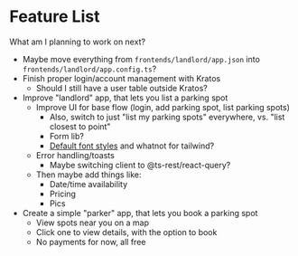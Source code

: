 # Feature List

What am I planning to work on next?

- Maybe move everything from `frontends/landlord/app.json` into `frontends/landlord/app.config.ts`?
- Finish proper login/account management with Kratos
  - Should I still have a user table outside Kratos?
- Improve "landlord" app, that lets you list a parking spot
  - Improve UI for base flow (login, add parking spot, list parking spots)
    - Also, switch to just "list my parking spots" everywhere, vs. "list closest to point"
    - Form lib?
    - [Default font styles](https://tailwindcss.com/docs/font-family) and whatnot for tailwind?
  - Error handling/toasts
    - Maybe switching client to @ts-rest/react-query?
  - Then maybe add things like:
    - Date/time availability
    - Pricing
    - Pics
- Create a simple "parker" app, that lets you book a parking spot
  - View spots near you on a map
  - Click one to view details, with the option to book
  - No payments for now, all free
